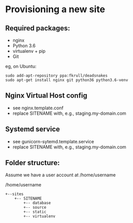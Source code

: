 Provisioning a new site
=======================

## Required packages:

* nginx
* Python 3.6
* virtualenv + pip
* Git

eg, on Ubuntu:

    sudo add-apt-repository ppa:fkrull/deadsnakes
    sudo apt-get install nginx git python36 python3.6-venv

## Nginx Virtual Host config

* see nginx.template.conf
* replace SITENAME with, e.g., staging.my-domain.com

## Systemd service

* see gunicorn-sytemd.template.service
* replace SITENAME with, e.g., staging.my-domain.com

## Folder structure:
Assume we have a user account at /home/username

/home/username
```
+--sites
    +-- SITENAME
        +-- database
        +-- source
        +-- static
        +-- virtualenv
```
